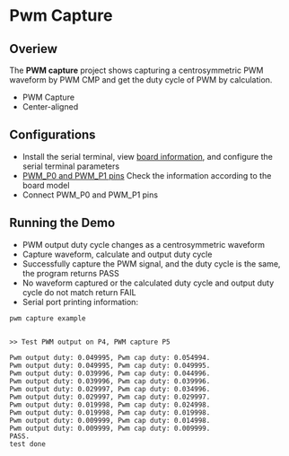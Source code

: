 # Pwm Capture

## Overiew


The **PWM capture** project shows capturing a centrosymmetric PWM waveform by PWM CMP and get the duty cycle of PWM by calculation.

- PWM Capture
- Center-aligned

## Configurations

- Install the serial terminal, view [board information](lab_board_overiew), and configure the serial terminal parameters
- [PWM_P0 and PWM_P1 pins](lab_board_drv_pwm_pin) Check the information according to the board model
- Connect PWM_P0 and PWM_P1 pins


## Running the Demo

- PWM output duty cycle changes as a centrosymmetric waveform
- Capture waveform, calculate and output duty cycle
- Successfully capture the PWM signal, and the duty cycle is the same, the program returns PASS
- No waveform captured or the calculated duty cycle and output duty cycle do not match return FAIL
- Serial port printing information:

```console
pwm capture example


>> Test PWM output on P4, PWM capture P5

Pwm output duty: 0.049995, Pwm cap duty: 0.054994.
Pwm output duty: 0.049995, Pwm cap duty: 0.049995.
Pwm output duty: 0.039996, Pwm cap duty: 0.044996.
Pwm output duty: 0.039996, Pwm cap duty: 0.039996.
Pwm output duty: 0.029997, Pwm cap duty: 0.034996.
Pwm output duty: 0.029997, Pwm cap duty: 0.029997.
Pwm output duty: 0.019998, Pwm cap duty: 0.024998.
Pwm output duty: 0.019998, Pwm cap duty: 0.019998.
Pwm output duty: 0.009999, Pwm cap duty: 0.014998.
Pwm output duty: 0.009999, Pwm cap duty: 0.009999.
PASS.
test done

```
